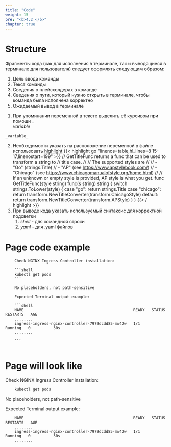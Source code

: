 ```yaml
---
title: "Code"
weight: 15
pre: "<b>4.2 </b>"
chapter: true
---
```


#   Structure

Фрагменты кода (как для исполнения в терминале, так и выводящиеся в терминале для пользователя) следует оформлять следующим образом:

1) Цель ввода команды
2) Текст команды 
3) Сведения о плейсхолдерах в команде
4) Сведения о пути, который нужно открыть в терминале, чтобы команда была исполнена корректно
5) Ожидаемый вывод в терминале

1. При упоминании переменной в тексте выделить её курсивом при помощи \_  
_variable_
```md
_variable_
```
2. Необходимости указать на расположение переменной в файле использовать [highlight](https://gohugo.io/content-management/syntax-highlighting/)
   {{< highlight go "linenos=table,hl_lines=8 15-17,linenostart=199" >}}
   // GetTitleFunc returns a func that can be used to transform a string to
   // title case.
   //
   // The supported styles are
   //
   // - "Go" (strings.Title)
   // - "AP" (see https://www.apstylebook.com/)
   // - "Chicago" (see https://www.chicagomanualofstyle.org/home.html)
   //
   // If an unknown or empty style is provided, AP style is what you get.
   func GetTitleFunc(style string) func(s string) string {
   switch strings.ToLower(style) {
   case "go":
   return strings.Title
   case "chicago":
   return transform.NewTitleConverter(transform.ChicagoStyle)
   default:
   return transform.NewTitleConverter(transform.APStyle)
   }
   }
   {{< / highlight >}}
3. При выводе кода указать используемый синтаксис для корректной подсветки
   1. _shell_ - для командной строки
   2. _yaml_ - для .yaml файлов
#   Page code example

```shell
    Check NGINX Ingress Controller installation:

    ```shell
    kubectl get pods
    ```
    
    No placeholders, not path-sensitive 

    Expected Terminal output example:    
    
    ```shell
    NAME                                                READY   STATUS    RESTARTS   AGE
    ........
    ingress-ingress-nginx-controller-7979dcdd85-mw42w   1/1     Running   0          30s
    ........
    
    ```
    
```

#   Page will look like

Check NGINX Ingress Controller installation:

```shell
    kubectl get pods
```
    
No placeholders, not path-sensitive 

Expected Terminal output example:    
    
```shell
    NAME                                                READY   STATUS    RESTARTS   AGE
    ........
    ingress-ingress-nginx-controller-7979dcdd85-mw42w   1/1     Running   0          30s
    ........
    
```
    

